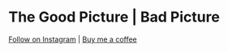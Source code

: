 # The Good Picture | Bad Picture 

[Follow on Instagram](https://instagram.com/badd_drawings) |  [Buy me a coffee](https://instagram.com/stan.ad)
